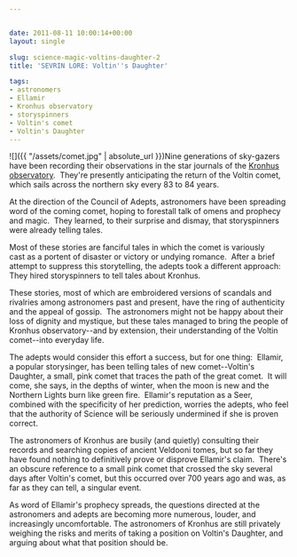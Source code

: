 ```yaml
---


date: 2011-08-11 10:00:14+00:00
layout: single

slug: science-magic-voltins-daughter-2
title: 'SEVRIN LORE: Voltin''s Daughter'

tags:
- astronomers
- Ellamir
- Kronhus observatory
- storyspinners
- Voltin's comet
- Voltin's Daughter
---
```


![]({{ "/assets/comet.jpg" | absolute_url }})Nine generations of sky-gazers have been recording their observations in the star journals of the [Kronhus observatory](http://www.elainecunningham.com/2011/06/23/science-magic-kronhus-observatory/).  They're presently anticipating the return of the Voltin comet, which sails across the northern sky every 83 to 84 years.

At the direction of the Council of Adepts, astronomers have been spreading word of the coming comet, hoping to forestall talk of omens and prophecy and magic.  They learned, to their surprise and dismay, that storyspinners were already telling tales.

Most of these stories are fanciful tales in which the comet is variously cast as a portent of disaster or victory or undying romance.  After a brief attempt to suppress this storytelling, the adepts took a different approach:  They hired storyspinners to tell tales about Kronhus.

These stories, most of which are embroidered versions of scandals and rivalries among astronomers past and present, have the ring of authenticity and the appeal of gossip.  The astronomers might not be happy about their loss of dignity and mystique, but these tales managed to bring the people of Kronhus observatory--and by extension, their understanding of the Voltin comet--into everyday life.

The adepts would consider this effort a success, but for one thing:  Ellamir, a popular storysinger, has been telling tales of new comet--Voltin's Daughter, a small, pink comet that traces the path of the great comet.  It will come, she says, in the depths of winter, when the moon is new and the Northern Lights burn like green fire.  Ellamir's reputation as a Seer, combined with the specificity of her prediction, worries the adepts, who feel that the authority of Science will be seriously undermined if she is proven correct.

The astronomers of Kronhus are busily (and quietly) consulting their records and searching copies of ancient Veldooni tomes, but so far they have found nothing to definitively prove or disprove Ellamir's claim.  There's an obscure reference to a small pink comet that crossed the sky several days after Voltin's comet, but this occurred over 700 years ago and was, as  far as they can tell, a singular event.

As word of Ellamir's prophecy spreads, the questions directed at the astronomers and adepts are becoming more numerous, louder, and increasingly uncomfortable. The astronomers of Kronhus are still privately weighing the risks and merits of taking a position on Voltin's Daughter, and arguing about what that position should be.
